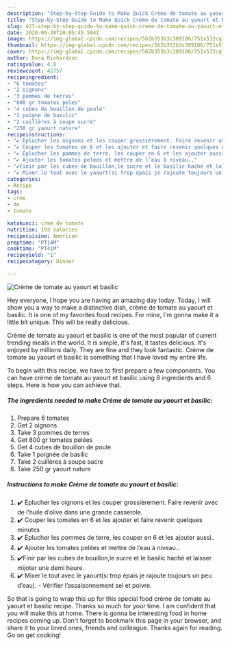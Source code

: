 ```yaml
---
description: "Step-by-Step Guide to Make Quick Crème de tomate au yaourt et basilic"
title: "Step-by-Step Guide to Make Quick Crème de tomate au yaourt et basilic"
slug: 427-step-by-step-guide-to-make-quick-creme-de-tomate-au-yaourt-et-basilic
date: 2020-09-30T20:05:45.584Z
image: https://img-global.cpcdn.com/recipes/562b353b3c389106/751x532cq70/creme-de-tomate-au-yaourt-et-basilic-photo-principale-de-la-recette.jpg
thumbnail: https://img-global.cpcdn.com/recipes/562b353b3c389106/751x532cq70/creme-de-tomate-au-yaourt-et-basilic-photo-principale-de-la-recette.jpg
cover: https://img-global.cpcdn.com/recipes/562b353b3c389106/751x532cq70/creme-de-tomate-au-yaourt-et-basilic-photo-principale-de-la-recette.jpg
author: Dora Richardson
ratingvalue: 4.8
reviewcount: 42757
recipeingredient:
- "6 tomates"
- "2 oignons"
- "3 pommes de terres"
- "800 gr tomates peles"
- "4 cubes de bouillon de poule"
- "1 poigne de basilic"
- "2 cuillères à soupe sucre"
- "250 gr yaourt nature"
recipeinstructions:
- "✔️ Éplucher les oignons et les couper grossièrement. Faire revenir avec de l’huile d’olive dans une grande casserole."
- "✔️ Couper les tomates en 6 et les ajouter et faire revenir quelques minutes"
- "✔️ Éplucher les pommes de terre, les couper en 6 et les ajouter aussi.."
- "✔️ Ajouter les tomates pelées et mettre de l’eau à niveau.."
- "✔️Finir par les cubes de bouillon,le sucre et le basilic haché et laisser mijoter une demi heure."
- "✔️ Mixer le tout avec le yaourt(si trop épais je rajoute toujours un peu d’eau). Vérifier l’assaisonnement sel et poivre."
categories:
- Recipe
tags:
- crme
- de
- tomate

katakunci: crme de tomate 
nutrition: 193 calories
recipecuisine: American
preptime: "PT14M"
cooktime: "PT41M"
recipeyield: "1"
recipecategory: Dinner

---
```



![Crème de tomate au yaourt et basilic](https://img-global.cpcdn.com/recipes/562b353b3c389106/751x532cq70/creme-de-tomate-au-yaourt-et-basilic-photo-principale-de-la-recette.jpg)

Hey everyone, I hope you are having an amazing day today. Today, I will show you a way to make a distinctive dish, crème de tomate au yaourt et basilic. It is one of my favorites food recipes. For mine, I'm gonna make it a little bit unique. This will be really delicious.



Crème de tomate au yaourt et basilic is one of the most popular of current trending meals in the world. It is simple, it's fast, it tastes delicious. It's enjoyed by millions daily. They are fine and they look fantastic. Crème de tomate au yaourt et basilic is something that I have loved my entire life.


To begin with this recipe, we have to first prepare a few components. You can have crème de tomate au yaourt et basilic using 8 ingredients and 6 steps. Here is how you can achieve that.

<!--inarticleads1-->

##### The ingredients needed to make Crème de tomate au yaourt et basilic:

1. Prepare 6 tomates
1. Get 2 oignons
1. Take 3 pommes de terres
1. Get 800 gr tomates pelées
1. Get 4 cubes de bouillon de poule
1. Take 1 poignée de basilic
1. Take 2 cuillères à soupe sucre
1. Take 250 gr yaourt nature




<!--inarticleads2-->

##### Instructions to make Crème de tomate au yaourt et basilic:

1. ✔️ Éplucher les oignons et les couper grossièrement. Faire revenir avec de l’huile d’olive dans une grande casserole.
1. ✔️ Couper les tomates en 6 et les ajouter et faire revenir quelques minutes
1. ✔️ Éplucher les pommes de terre, les couper en 6 et les ajouter aussi..
1. ✔️ Ajouter les tomates pelées et mettre de l’eau à niveau..
1. ✔️Finir par les cubes de bouillon,le sucre et le basilic haché et laisser mijoter une demi heure.
1. ✔️ Mixer le tout avec le yaourt(si trop épais je rajoute toujours un peu d’eau). - Vérifier l’assaisonnement sel et poivre.




So that is going to wrap this up for this special food crème de tomate au yaourt et basilic recipe. Thanks so much for your time. I am confident that you will make this at home. There is gonna be interesting food in home recipes coming up. Don't forget to bookmark this page in your browser, and share it to your loved ones, friends and colleague. Thanks again for reading. Go on get cooking!
